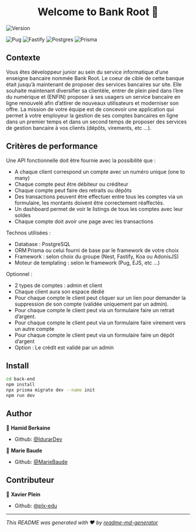 <h1 align="center">Welcome to Bank Root 👋</h1>
<p>
  <img alt="Version" src="https://img.shields.io/badge/version-1.0.0-blue.svg?cacheSeconds=2592000" />
</p>

![Pug](https://img.shields.io/badge/Pug-FFF?style=for-the-badge&logo=pug&logoColor=A86454) ![Fastify](https://img.shields.io/badge/fastify-%23000000.svg?style=for-the-badge&logo=fastify&logoColor=white) ![Postgres](https://img.shields.io/badge/postgres-%23316192.svg?style=for-the-badge&logo=postgresql&logoColor=white) ![Prisma](https://img.shields.io/badge/Prisma-3982CE?style=for-the-badge&logo=Prisma&logoColor=white) 

## Contexte
Vous êtes développeur junior au sein du service informatique d’une enseigne bancaire nommée Bank Root.
Le coeur de cible de cette banque était jusqu’à maintenant de proposer des services bancaires sur site.
Elle souhaite maintenant diversifier sa clientèle, entrer de plein pied dans l’ère du numérique et (ENFIN) proposer à ses usagers un service bancaire en ligne renouvelé afin d’attirer de nouveaux utilisateurs et moderniser son offre.
La mission de votre équipe est de concevoir une application qui permet à votre employeur la gestion de ses comptes bancaires en ligne dans un premier temps et dans un second temps de proposer des services de gestion bancaire à vos clients (dépôts, virements, etc …).

## Critères de performance
Une API fonctionnelle doit être fournie avec la possibilité que :
- A chaque client correspond un compte avec un numéro unique (one to many)
- Chaque compte peut être débiteur ou créditeur
- Chaque compte peut faire des retraits ou dépôts
- Des transactions peuvent être effectuer entre tous les comptes via un formulaire, les montants doivent être correctement réaffectés.
- Un dashboard permet de voir le listings de tous les comptes avec leur soldes
- Chaque compte doit avoir une page avec les transactions

Technos utilisées :
 - Database : PostgreSQL
 - ORM Prisma ou celui fourni de base par le framework de votre choix
 - Framework : selon choix du groupe (Nest, Fastify, Koa ou AdonisJS)
 - Moteur de templating : selon le framework (Pug, EJS, etc …)

Optionnel :
- 2 types de comptes : admin et client
- Chaque client aura son espace dédié
- Pour chaque compte le client peut cliquer sur un lien pour demander la suppression de son compte (validée uniquement par un admin).
- Pour chaque compte le client peut via un formulaire faire un retrait d’argent.
- Pour chaque compte le client peut via un formulaire faire virement vers un autre compte
- Pour chaque compte le client peut via un formulaire faire un dépôt d’argent
- Option : Le crédit est validé par un admin

## Install

```sh
cd back-end
npm install
npx prisma migrate dev --name init
npm run dev
```

## Author

👤 **Hamid Berkaine**
* Github: [@IdurarDev](https://github.com/IdurarDev)

👤 **Marie Baude**
* Github: [@MarieBaude](https://github.com/MarieBaude)

## Contributeur
👤 **Xavier Plein**
* Github: [@plx-edu](https://github.com/plx-edu)


***
_This README was generated with ❤️ by [readme-md-generator](https://github.com/kefranabg/readme-md-generator)_

